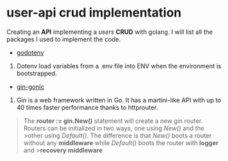 # user-api crud implementation

Creating an **API** implementing a *users* **CRUD** with golang. I will list all the packages I used to implement the code.

* [godotenv](https://github.com/joho/godotenv)
1.  Dotenv load variables from a .env file into ENV when the environment is bootstrapped.

* [gin-gonic](https://github.com/gin-gonic/gin)
1. Gin is a web framework written in Go. It has a martini-like API with up to 40 times faster performance thanks to httprouter.

>The **router := gin.New()** statement will create a new gin router. Routers can be initialized in two ways, one using *New()* and the >other using *Default()*.
>The difference is that *New()* boots a router without any **middleware** while *Default()* boots the router with **logger** and >**recovery middleware**

